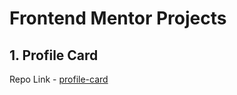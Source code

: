 # Frontend Mentor Projects


## 1. Profile Card
Repo Link - [profile-card](https://github.com/dsijakovski98/profile-card)
